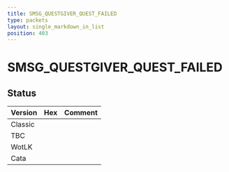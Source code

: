```yaml
---
title: SMSG_QUESTGIVER_QUEST_FAILED
type: packets
layout: single_markdown_in_list
position: 403
---
```


# SMSG_QUESTGIVER_QUEST_FAILED

## Status

Version | Hex | Comment
---------- | ---------- | ---------- 
Classic |  |  
TBC |  |  
WotLK |  |  
Cata |  |  
